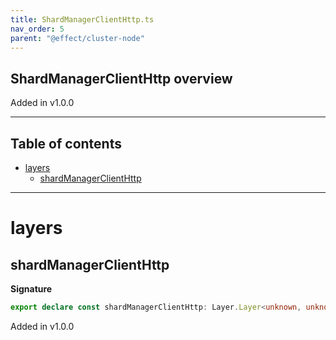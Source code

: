 ```yaml
---
title: ShardManagerClientHttp.ts
nav_order: 5
parent: "@effect/cluster-node"
---
```


## ShardManagerClientHttp overview

Added in v1.0.0

---

<h2 class="text-delta">Table of contents</h2>

- [layers](#layers)
  - [shardManagerClientHttp](#shardmanagerclienthttp)

---

# layers

## shardManagerClientHttp

**Signature**

```ts
export declare const shardManagerClientHttp: Layer.Layer<unknown, unknown, any>
```

Added in v1.0.0

